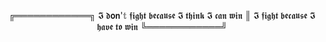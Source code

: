 <p align="center">
╔════════════╗
 𝕴 𝖉𝗼𝗻'𝕥 𝖋𝖎𝖌𝖍𝖙 
 𝖇𝖊𝖈𝖆𝖚𝖘𝖊 𝕴 𝖙𝖍𝖎𝖓𝖐 
 𝕴 𝖈𝖆𝖓 𝖜𝖎𝖓 ║ 𝕴 𝖋𝖎𝖌𝖍𝖙 
 𝖇𝖊𝖈𝖆𝖚𝖘𝖊 𝕴 𝖍𝖆𝖛𝖊 𝖙𝖔 𝖜𝖎𝖓 
╚════════════╝
</p>
<br/>
<br/>
